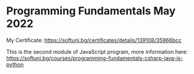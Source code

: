 # Programming Fundamentals May 2022
 
My Certificate: https://softuni.bg/certificates/details/139108/35966bcc

This is the second module of JavaScript program, more information here: https://softuni.bg/courses/programming-fundamentals-csharp-java-js-python

